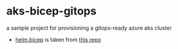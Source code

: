 # aks-bicep-gitops
a sample project for provisioning a gitops-ready azure aks cluster

- [helm.bicep](./bicep/helm.bicep) is taken from [this repo](https://github.com/aristosvo/aks-maffe-maandag)